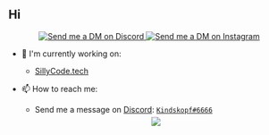 ## Hi
<p align="center">
  <a href="https://discord.com/users/658362396754313227" target="_blank">
    <img src="https://img.shields.io/badge/-Discord-5865F2?style=for-the-badge&logo=discord&logoColor=white" alt="Send me a DM on Discord">
  </a>
  <a href="https://www.instagram.com/kindsk0pf/" target="_blank">
    <img src="https://img.shields.io/badge/-Instagram-EC3B83?style=for-the-badge&logo=instagram&logoColor=white" alt="Send me a DM on Instagram">
  </a>
</p>

+ 📄 I'm currently working on:
  + [SillyCode.tech](https://sillycode.tech/)

+ 📫 How to reach me:
  - Send me a message on [Discord](https://discord.com): [`Kindskopf#6666`](https://discord.com/users/658362396754313227)
  <center>
      <a href='https://discord.gg/'>
        <img src="https://discord.c99.nl/widget/theme-1/658362396754313227.png" style='padding: 5px'>
      </a>
   </center>
